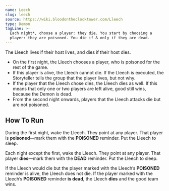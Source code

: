 ```yaml
---
name: Leech
slug: leech
source: https://wiki.bloodontheclocktower.com/Lleech
type: Demon
tagLine: >-
  Each night*, choose a player: they die. You start by choosing a
  player: they are poisoned. You die if & only if they are dead.
---
```


The Lleech lives if their host lives, and dies if their host dies.

- On the first night, the Lleech chooses a player, who is poisoned for
  the rest of the game.
- If this player is alive, the Lleech cannot die. If the Lleech is
  executed, the Storyteller tells the group that the player lives, but
  not why.
- If the player that the Lleech chose dies, the Lleech dies as well. If
  this means that only one or two players are left alive, good still
  wins, because the Demon is dead.
- From the second night onwards, players that the Lleech attacks die but
  are not poisoned.

## How To Run

During the first night, wake the Lleech. They point at any player. That
player is **poisoned**—mark them with the **POISONED** reminder. Put the
Lleech to sleep.

Each night except the first, wake the Lleech. They point at any player.
That player **dies**—mark them with the **DEAD** reminder. Put the
Lleech to sleep.

If the Lleech would die but the player marked with the Lleech’s
**POISONED** reminder is alive, the Lleech does not die. If the player
marked with the Lleech’s **POISONED** reminder **is dead**, the Lleech
**dies** and the good team wins.
